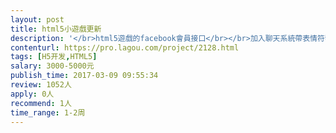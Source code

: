 ```yaml
---                
layout: post       
title: html5小遊戲更新           
description: '</br>html5遊戲的facebook會員接口</br></br>加入聊天系統帶表情符號</br></br>架設到新服務器和遊戲一些換圖片修改</br>'     
contenturl: https://pro.lagou.com/project/2128.html      
tags: [H5开发,HTML5]            
salary: 3000-5000元          
publish_time: 2017-03-09 09:55:34         
review: 1052人                   
apply: 0人                   
recommend: 1人                   
time_range: 1-2周              
---                 
```


